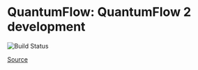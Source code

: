 # QuantumFlow: QuantumFlow 2 development


![Build Status](https://github.com/gecrooks/quantumflow/workflows/Build/badge.svg?branch=qf2)


[Source](https://github.com/gecrooks/quantumflow/tree/qf2)

